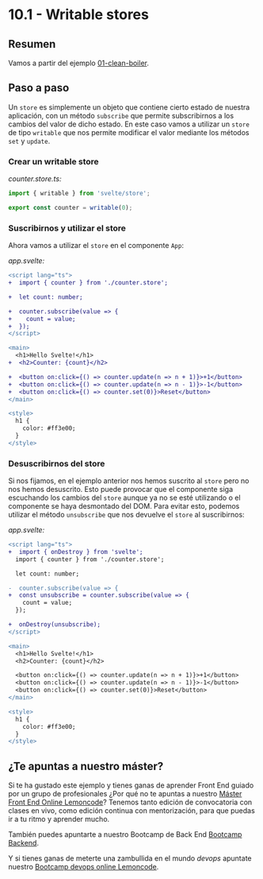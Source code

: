 # 10.1 - Writable stores

## Resumen

Vamos a partir del ejemplo [01-clean-boiler](../../01-clean-boiler/).

## Paso a paso

Un `store` es simplemente un objeto que contiene cierto estado de nuestra aplicación, con un método `subscribe` que permite subscribirnos a los cambios del valor de dicho estado. En este caso vamos a utilizar un `store` de tipo `writable` que nos permite modificar el valor mediante los métodos `set` y `update`.

### Crear un writable store

_counter.store.ts:_

```ts
import { writable } from 'svelte/store';

export const counter = writable(0);
```

### Suscribirnos y utilizar el store

Ahora vamos a utilizar el `store` en el componente `App`:

_app.svelte:_

```diff
<script lang="ts">
+  import { counter } from './counter.store';

+  let count: number;

+  counter.subscribe(value => {
+    count = value;
+  });
</script>

<main>
  <h1>Hello Svelte!</h1>
+  <h2>Counter: {count}</h2>

+  <button on:click={() => counter.update(n => n + 1)}>+1</button>
+  <button on:click={() => counter.update(n => n - 1)}>-1</button>
+  <button on:click={() => counter.set(0)}>Reset</button>
</main>

<style>
  h1 {
    color: #ff3e00;
  }
</style>
```

### Desuscribirnos del store

Si nos fijamos, en el ejemplo anterior nos hemos suscrito al `store` pero no nos hemos desuscrito. Esto puede provocar que el componente siga escuchando los cambios del `store` aunque ya no se esté utilizando o el componente se haya desmontado del DOM. Para evitar esto, podemos utilizar el método `unsubscribe` que nos devuelve el `store` al suscribirnos:

_app.svelte:_

```diff
<script lang="ts">
+  import { onDestroy } from 'svelte';
  import { counter } from './counter.store';

  let count: number;

-  counter.subscribe(value => {
+  const unsubscribe = counter.subscribe(value => {
    count = value;
  });

+  onDestroy(unsubscribe);
</script>

<main>
  <h1>Hello Svelte!</h1>
  <h2>Counter: {count}</h2>

  <button on:click={() => counter.update(n => n + 1)}>+1</button>
  <button on:click={() => counter.update(n => n - 1)}>-1</button>
  <button on:click={() => counter.set(0)}>Reset</button>
</main>

<style>
  h1 {
    color: #ff3e00;
  }
</style>
```

## ¿Te apuntas a nuestro máster?

Si te ha gustado este ejemplo y tienes ganas de aprender Front End guiado por un grupo de profesionales ¿Por qué no te apuntas a nuestro [Máster Front End Online Lemoncode](https://lemoncode.net/master-frontend#inicio-banner)? Tenemos tanto edición de convocatoria con clases en vivo, como edición continua con mentorización, para que puedas ir a tu ritmo y aprender mucho.

También puedes apuntarte a nuestro Bootcamp de Back End [Bootcamp Backend](https://lemoncode.net/bootcamp-backend#inicio-banner).

Y si tienes ganas de meterte una zambullida en el mundo _devops_ apuntate nuestro [Bootcamp devops online Lemoncode](https://lemoncode.net/bootcamp-devops#bootcamp-devops/inicio).
